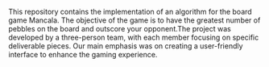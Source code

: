 This repository contains the implementation of an algorithm for the board game Mancala. The objective of the game is to have the greatest number of pebbles on the board and outscore your opponent.The project was developed by a three-person team, with each member focusing on specific deliverable pieces. Our main emphasis was on creating a user-friendly interface to enhance the gaming experience.
